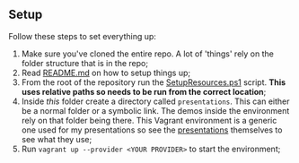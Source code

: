 ## Setup

Follow these steps to set everything up:

1. Make sure you've cloned the entire repo. A lot of 'things' rely on the folder structure that is in the repo;
1. Read [README.md](https://github.com/pauby/environment-builds/blob/master/README.md) on how to setup things up;
1. From the root of the repository run the [SetupResources.ps1](https://github.com/pauby/environment-builds/blob/master/SetupResources.ps1) script. **This uses relative paths so needs to be run from the correct location**;
1. Inside _this_ folder create a directory called `presentations`. This can either be a normal folder or a symbolic link. The demos inside the environment rely on that folder being there. This Vagrant environment is a generic one used for my presentations so see the [presentations](https://github.com/pauby/presentations) themselves to see what they use;
3. Run `vagrant up --provider <YOUR PROVIDER>` to start the environment;